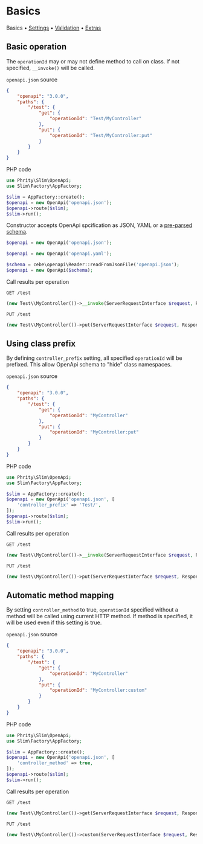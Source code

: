 # Basics

Basics • [Settings](Settings.md) • [Validation](Validation.md) • [Extras](Extras.md)


## Basic operation

The `operationId` may or may not define method to call on class. If not specified, `__invoke()` will be called.

`openapi.json` source
```json
{
    "openapi": "3.0.0",
    "paths": {
        "/test": {
            "get": {
                "operationId": "Test/MyController"
            },
            "put": {
                "operationId": "Test/MyController:put"
            }
        }
    }
}
```

PHP code
```php
use Phrity\Slim\OpenApi;
use Slim\Factory\AppFactory;

$slim = AppFactory::create();
$openapi = new OpenApi('openapi.json');
$openapi->route($slim);
$slim->run();
```

Constructor accepts OpenApi spcification as JSON, YAML or a [pre-parsed schema](https://github.com/cebe/php-openapi#reading-api-description-files).
```php
$openapi = new OpenApi('openapi.json');
```
```php
$openapi = new OpenApi('openapi.yaml');
```
```php
$schema = cebe\openapi\Reader::readFromJsonFile('openapi.json');
$openapi = new OpenApi($schema);
```

Call results per operation
```
GET /test
```
```php
(new Test\\MyController())->__invoke(ServerRequestInterface $request, ResponseInterface $response, array $attributes): ResponseInterface
```
```
PUT /test
```
```php
(new Test\\MyController())->put(ServerRequestInterface $request, ResponseInterface $response, array $attributes): ResponseInterface
```


## Using class prefix

By defining `controller_prefix` setting, all specified `operationId` will be prefixed.
This allow OpenApi schema to "hide" class namespaces.

`openapi.json` source
```json
{
    "openapi": "3.0.0",
    "paths": {
        "/test": {
            "get": {
                "operationId": "MyController"
            },
            "put": {
                "operationId": "MyController:put"
            }
        }
    }
}
```

PHP code
```php
use Phrity\Slim\OpenApi;
use Slim\Factory\AppFactory;

$slim = AppFactory::create();
$openapi = new OpenApi('openapi.json', [
    'controller_prefix' => 'Test/',
]);
$openapi->route($slim);
$slim->run();
```

Call results per operation
```
GET /test
```
```php
(new Test\\MyController())->__invoke(ServerRequestInterface $request, ResponseInterface $response, array $attributes): ResponseInterface
```
```
PUT /test
```
```php
(new Test\\MyController())->put(ServerRequestInterface $request, ResponseInterface $response, array $attributes): ResponseInterface
```

## Automatic method mapping

By setting `controller_method` to true, `operationId` specified without a method will be called using current HTTP method.
If method is specified, it will be used even if this setting is true.

`openapi.json` source
```json
{
    "openapi": "3.0.0",
    "paths": {
        "/test": {
            "get": {
                "operationId": "MyController"
            },
            "put": {
                "operationId": "MyController:custom"
            }
        }
    }
}
```

PHP code
```php
use Phrity\Slim\OpenApi;
use Slim\Factory\AppFactory;

$slim = AppFactory::create();
$openapi = new OpenApi('openapi.json', [
    'controller_method' => true,
]);
$openapi->route($slim);
$slim->run();
```

Call results per operation
```
GET /test
```
```php
(new Test\\MyController())->get(ServerRequestInterface $request, ResponseInterface $response, array $attributes): ResponseInterface
```
```
PUT /test
```
```php
(new Test\\MyController())->custom(ServerRequestInterface $request, ResponseInterface $response, array $attributes): ResponseInterface
```
